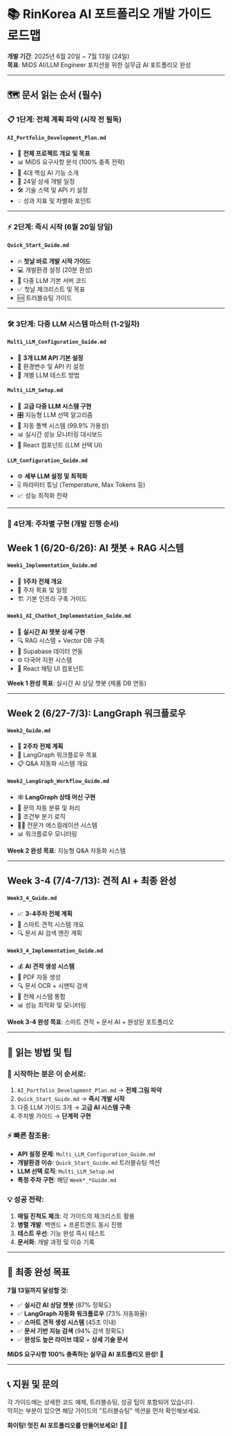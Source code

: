 # 📚 RinKorea AI 포트폴리오 개발 가이드 로드맵

**개발 기간**: 2025년 6월 20일 ~ 7월 13일 (24일)  
**목표**: MiDS AI/LLM Engineer 포지션을 위한 실무급 AI 포트폴리오 완성

---

## 🗺️ **문서 읽는 순서 (필수)**

### **📋 1단계: 전체 계획 파악 (시작 전 필독)**
#### `AI_Portfolio_Development_Plan.md`
- 🎯 **전체 프로젝트 개요 및 목표**
- 📊 MiDS 요구사항 분석 (100% 충족 전략)
- 🚀 4대 핵심 AI 기능 소개
- 📅 24일 상세 개발 일정
- 🛠️ 기술 스택 및 API 키 설정
- 💡 성과 지표 및 차별화 포인트

---

### **⚡ 2단계: 즉시 시작 (6월 20일 당일)**
#### `Quick_Start_Guide.md`
- 🔥 **첫날 바로 개발 시작 가이드**
- 💻 개발환경 설정 (20분 완성)
- 🤖 다중 LLM 기본 서버 코드
- ✅ 첫날 체크리스트 및 목표
- 🆘 트러블슈팅 가이드

---

### **🛠️ 3단계: 다중 LLM 시스템 마스터 (1-2일차)**

#### `Multi_LLM_Configuration_Guide.md`
- 🔧 **3개 LLM API 기본 설정**
- 🔑 환경변수 및 API 키 설정
- 🧪 개별 LLM 테스트 방법

#### `Multi_LLM_Setup.md`
- 🧠 **고급 다중 LLM 시스템 구현**
- 🎛️ 지능형 LLM 선택 알고리즘
- 🔄 자동 폴백 시스템 (99.9% 가용성)
- 📊 실시간 성능 모니터링 대시보드
- 🎨 React 컴포넌트 (LLM 선택 UI)

#### `LLM_Configuration_Guide.md`
- ⚙️ **세부 LLM 설정 및 최적화**
- 🎚️ 파라미터 튜닝 (Temperature, Max Tokens 등)
- 📈 성능 최적화 전략

---

### **📅 4단계: 주차별 구현 (개발 진행 순서)**

## **Week 1 (6/20-6/26): AI 챗봇 + RAG 시스템**

#### `Week1_Implementation_Guide.md`
- 📖 **1주차 전체 개요**
- 🎯 주차 목표 및 일정
- 🏗️ 기본 인프라 구축 가이드

#### `Week1_AI_Chatbot_Implementation_Guide.md`
- 💬 **실시간 AI 챗봇 상세 구현**
- 🔍 RAG 시스템 + Vector DB 구축
- 💾 Supabase 데이터 연동
- 🌐 다국어 지원 시스템
- 🎨 React 채팅 UI 컴포넌트

**Week 1 완성 목표**: 실시간 AI 상담 챗봇 (제품 DB 연동)

---

## **Week 2 (6/27-7/3): LangGraph 워크플로우**

#### `Week2_Guide.md`
- 🔄 **2주차 전체 계획**
- 🎯 LangGraph 워크플로우 목표
- 📋 Q&A 자동화 시스템 개요

#### `Week2_LangGraph_Workflow_Guide.md`
- 🕸️ **LangGraph 상태 머신 구현**
- 🤖 문의 자동 분류 및 처리
- 🔀 조건부 분기 로직
- 👨‍💼 전문가 에스컬레이션 시스템
- 📊 워크플로우 모니터링

**Week 2 완성 목표**: 지능형 Q&A 자동화 시스템

---

## **Week 3-4 (7/4-7/13): 견적 AI + 최종 완성**

#### `Week3_4_Guide.md`
- 📈 **3-4주차 전체 계획**
- 💼 스마트 견적 시스템 개요
- 🔍 문서 AI 검색 엔진 계획

#### `Week3_4_Implementation_Guide.md`
- 💰 **AI 견적 생성 시스템**
- 📄 PDF 자동 생성
- 🔍 문서 OCR + 시맨틱 검색
- 🚀 전체 시스템 통합
- 📊 성능 최적화 및 모니터링

**Week 3-4 완성 목표**: 스마트 견적 + 문서 AI + 완성된 포트폴리오

---

## 📖 **읽는 방법 및 팁**

### **🎯 시작하는 분은 이 순서로:**
1. `AI_Portfolio_Development_Plan.md` → **전체 그림 파악**
2. `Quick_Start_Guide.md` → **즉시 개발 시작**
3. 다중 LLM 가이드 3개 → **고급 AI 시스템 구축**
4. 주차별 가이드 → **단계적 구현**

### **⚡ 빠른 참조용:**
- **API 설정 문제**: `Multi_LLM_Configuration_Guide.md`
- **개발환경 이슈**: `Quick_Start_Guide.md` 트러블슈팅 섹션
- **LLM 선택 로직**: `Multi_LLM_Setup.md`
- **특정 주차 구현**: 해당 `Week*_*Guide.md`

### **💡 성공 전략:**
1. **매일 진척도 체크**: 각 가이드의 체크리스트 활용
2. **병렬 개발**: 백엔드 + 프론트엔드 동시 진행
3. **테스트 우선**: 기능 완성 즉시 테스트
4. **문서화**: 개발 과정 및 이슈 기록

---

## 🎉 **최종 완성 목표**

**7월 13일까지 달성할 것:**
- ✅ **실시간 AI 상담 챗봇** (87% 정확도)
- ✅ **LangGraph 자동화 워크플로우** (73% 자동화율)  
- ✅ **스마트 견적 생성 시스템** (45초 이내)
- ✅ **문서 기반 지능 검색** (94% 검색 정확도)
- ✅ **완성도 높은 라이브 데모** + **상세 기술 문서**

**MiDS 요구사항 100% 충족하는 실무급 AI 포트폴리오 완성!** 🚀

---

## 📞 **지원 및 문의**

각 가이드에는 상세한 코드 예제, 트러블슈팅, 성공 팁이 포함되어 있습니다.  
막히는 부분이 있으면 해당 가이드의 "트러블슈팅" 섹션을 먼저 확인해보세요.

**화이팅! 멋진 AI 포트폴리오를 만들어보세요!** 💪✨ 